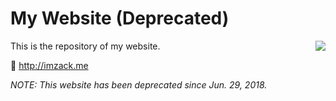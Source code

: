 # My Website (Deprecated)

<img src="blog/static/blog/img/favicon.ico" align="right"/>

This is the repository of my website.

🔗 http://imzack.me

*NOTE: This website has been deprecated since Jun. 29, 2018.*